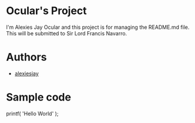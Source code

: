 # Ocular's Project
I'm Alexies Jay Ocular and this project is for managing the README.md file. This will be submitted to Sir Lord Francis Navarro.
# Authors
- [alexiesjay](https://github.com/alexiesjay)
# Sample code
printf( 'Hello World' );
